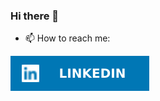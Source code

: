 ### Hi there 👋

- 📫 How to reach me:


[![](linkedin.svg)
](https://www.linkedin.com/in/ederqueirozdf)











